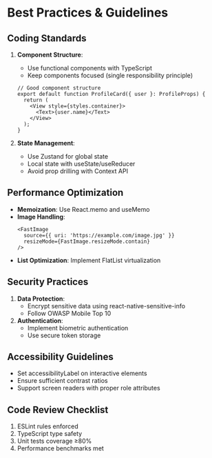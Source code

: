 # Best Practices & Guidelines

## Coding Standards
1. **Component Structure**:
   - Use functional components with TypeScript
   - Keep components focused (single responsibility principle)
   ```tsx
   // Good component structure
   export default function ProfileCard({ user }: ProfileProps) {
     return (
       <View style={styles.container}>
         <Text>{user.name}</Text>
       </View>
     );
   }
   ```

2. **State Management**:
   - Use Zustand for global state
   - Local state with useState/useReducer
   - Avoid prop drilling with Context API

## Performance Optimization
- **Memoization**: Use React.memo and useMemo
- **Image Handling**:
  ```tsx
  <FastImage
    source={{ uri: 'https://example.com/image.jpg' }}
    resizeMode={FastImage.resizeMode.contain}
  />
  ```
- **List Optimization**: Implement FlatList virtualization

## Security Practices
1. **Data Protection**:
   - Encrypt sensitive data using react-native-sensitive-info
   - Follow OWASP Mobile Top 10
2. **Authentication**:
   - Implement biometric authentication
   - Use secure token storage

## Accessibility Guidelines
- Set accessibilityLabel on interactive elements
- Ensure sufficient contrast ratios
- Support screen readers with proper role attributes

## Code Review Checklist
1. ESLint rules enforced
2. TypeScript type safety
3. Unit tests coverage ≥80%
4. Performance benchmarks met